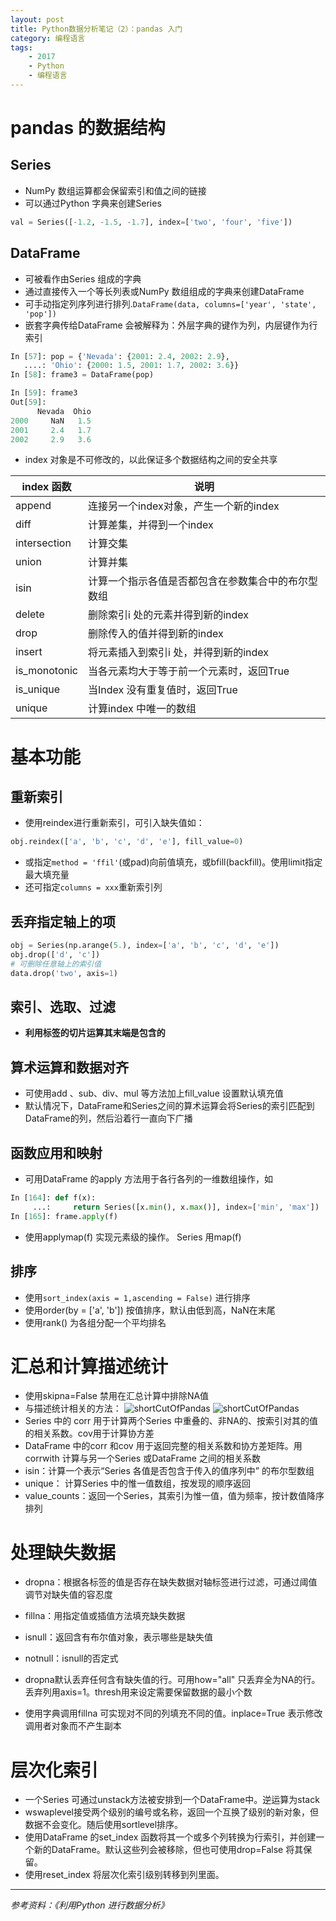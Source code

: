 ```yaml
---
layout: post
title: Python数据分析笔记（2）：pandas 入门
category: 编程语言
tags: 
    - 2017
    - Python
    - 编程语言
---
```


# pandas 的数据结构
## Series
* NumPy 数组运算都会保留索引和值之间的链接
* 可以通过Python 字典来创建Series
```python
val = Series([-1.2, -1.5, -1.7], index=['two', 'four', 'five'])
```

## DataFrame
* 可被看作由Series 组成的字典
* 通过直接传入一个等长列表或NumPy 数组组成的字典来创建DataFrame
* 可手动指定列序列进行排列.``` DataFrame(data, columns=['year', 'state', 'pop']) ```
* 嵌套字典传给DataFrame 会被解释为：外层字典的键作为列，内层键作为行索引   

```python
In [57]: pop = {'Nevada': {2001: 2.4, 2002: 2.9},
   ....: 'Ohio': {2000: 1.5, 2001: 1.7, 2002: 3.6}}
In [58]: frame3 = DataFrame(pop)

In [59]: frame3
Out[59]:
      Nevada  Ohio
2000     NaN   1.5
2001     2.4   1.7
2002     2.9   3.6
```
* index 对象是不可修改的，以此保证多个数据结构之间的安全共享

index 函数|说明
---|---
append|连接另一个index对象，产生一个新的index
diff|计算差集，并得到一个index
intersection|计算交集
union|计算并集
isin|计算一个指示各值是否都包含在参数集合中的布尔型数组
delete|删除索引i 处的元素并得到新的index
drop|删除传入的值并得到新的index
insert|将元素插入到索引i 处，并得到新的index
is_monotonic|当各元素均大于等于前一个元素时，返回True
is_unique|当Index 没有重复值时，返回True
unique|计算index 中唯一的数组

# 基本功能
## 重新索引
* 使用reindex进行重新索引，可引入缺失值如：
```python
obj.reindex(['a', 'b', 'c', 'd', 'e'], fill_value=0)
```
* 或指定```method = 'ffil'```(或pad)向前值填充，或bfill(backfill)。使用limit指定最大填充量
* 还可指定```columns = xxx```重新索引列

## 丢弃指定轴上的项
```python
obj = Series(np.arange(5.), index=['a', 'b', 'c', 'd', 'e'])
obj.drop(['d', 'c'])
# 可删除任意轴上的索引值
data.drop('two', axis=1)
```

## 索引、选取、过滤
* **利用标签的切片运算其末端是包含的**

## 算术运算和数据对齐
* 可使用add 、sub、div、mul 等方法加上fill_value 设置默认填充值
* 默认情况下，DataFrame和Series之间的算术运算会将Series的索引匹配到DataFrame的列，然后沿着行一直向下广播

## 函数应用和映射
* 可用DataFrame 的apply 方法用于各行各列的一维数组操作，如
```python
In [164]: def f(x):
     ...:     return Series([x.min(), x.max()], index=['min', 'max'])
In [165]: frame.apply(f)
```
* 使用applymap(f) 实现元素级的操作。 Series 用map(f)

## 排序
* 使用```sort_index(axis = 1,ascending = False)``` 进行排序
* 使用order(by = ['a', 'b']) 按值排序，默认由低到高，NaN在末尾
* 使用rank() 为各组分配一个平均排名

# 汇总和计算描述统计
* 使用skipna=False 禁用在汇总计算中排除NA值
* 与描述统计相关的方法：
![shortCutOfPandas](https://raw.githubusercontent.com/Donche/Donche.github.io/master/_posts/Python/SC_2_1.jpg)
![shortCutOfPandas](https://raw.githubusercontent.com/Donche/Donche.github.io/master/_posts/Python/SC_2_2.jpg)
* Series 中的 corr 用于计算两个Series 中重叠的、非NA的、按索引对其的值的相关系数。cov用于计算协方差
* DataFrame 中的corr 和cov 用于返回完整的相关系数和协方差矩阵。用corrwith 计算与另一个Series 或DataFrame 之间的相关系数
* isin：计算一个表示“Series 各值是否包含于传入的值序列中” 的布尔型数组
* unique： 计算Series 中的惟一值数组，按发现的顺序返回
* value_counts：返回一个Series，其索引为惟一值，值为频率，按计数值降序排列

# 处理缺失数据
* dropna：根据各标签的值是否存在缺失数据对轴标签进行过滤，可通过阈值调节对缺失值的容忍度
* fillna：用指定值或插值方法填充缺失数据
* isnull：返回含有布尔值对象，表示哪些是缺失值
* notnull：isnull的否定式

* dropna默认丢弃任何含有缺失值的行。可用how="all" 只丢弃全为NA的行。丢弃列用axis=1。thresh用来设定需要保留数据的最小个数
* 使用字典调用fillna 可实现对不同的列填充不同的值。inplace=True 表示修改调用者对象而不产生副本

# 层次化索引
* 一个Series 可通过unstack方法被安排到一个DataFrame中。逆运算为stack
* wswaplevel接受两个级别的编号或名称，返回一个互换了级别的新对象，但数据不会变化。随后使用sortlevel排序。
* 使用DataFrame 的set_index 函数将其一个或多个列转换为行索引，并创建一个新的DataFrame。默认这些列会被移除，但也可使用drop=False 将其保留。
* 使用reset_index 将层次化索引级别转移到列里面。

---
*参考资料：《利用Python 进行数据分析》*
